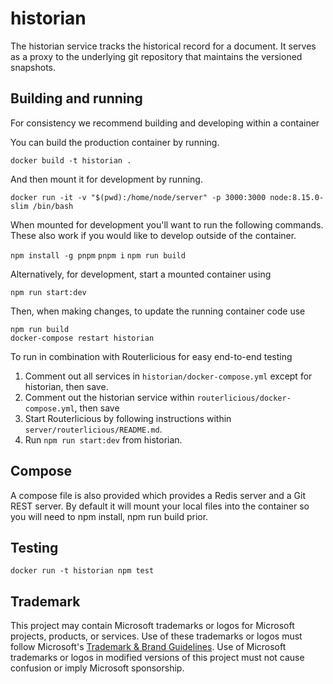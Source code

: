 # historian

The historian service tracks the historical record for a document. It serves as a proxy to the underlying git repository
that maintains the versioned snapshots.

## Building and running

For consistency we recommend building and developing within a container

You can build the production container by running.

`docker build -t historian .`

And then mount it for development by running.

`docker run -it -v "$(pwd):/home/node/server" -p 3000:3000 node:8.15.0-slim /bin/bash`

When mounted for development you'll want to run the following commands. These also work if you would like to
develop outside of the container.

`npm install -g pnpm`
`pnpm i`
`npm run build`

Alternatively, for development, start a mounted container using

```shell
npm run start:dev
```

Then, when making changes, to update the running container code use

```shell
npm run build
docker-compose restart historian
```

To run in combination with Routerlicious for easy end-to-end testing

1. Comment out all services in `historian/docker-compose.yml` except for historian, then save.
2. Comment out the historian service within `routerlicious/docker-compose.yml`, then save
3. Start Routerlicious by following instructions within `server/routerlicious/README.md`.
4. Run `npm run start:dev` from historian.

## Compose

A compose file is also provided which provides a Redis server and a Git REST server. By default it will mount
your local files into the container so you will need to npm install, npm run build prior.

## Testing

`docker run -t historian npm test`

## Trademark

This project may contain Microsoft trademarks or logos for Microsoft projects, products, or services. Use of these trademarks
or logos must follow Microsoft's [Trademark & Brand Guidelines](https://www.microsoft.com/en-us/legal/intellectualproperty/trademarks/usage/general).
Use of Microsoft trademarks or logos in modified versions of this project must not cause confusion or imply Microsoft sponsorship.
